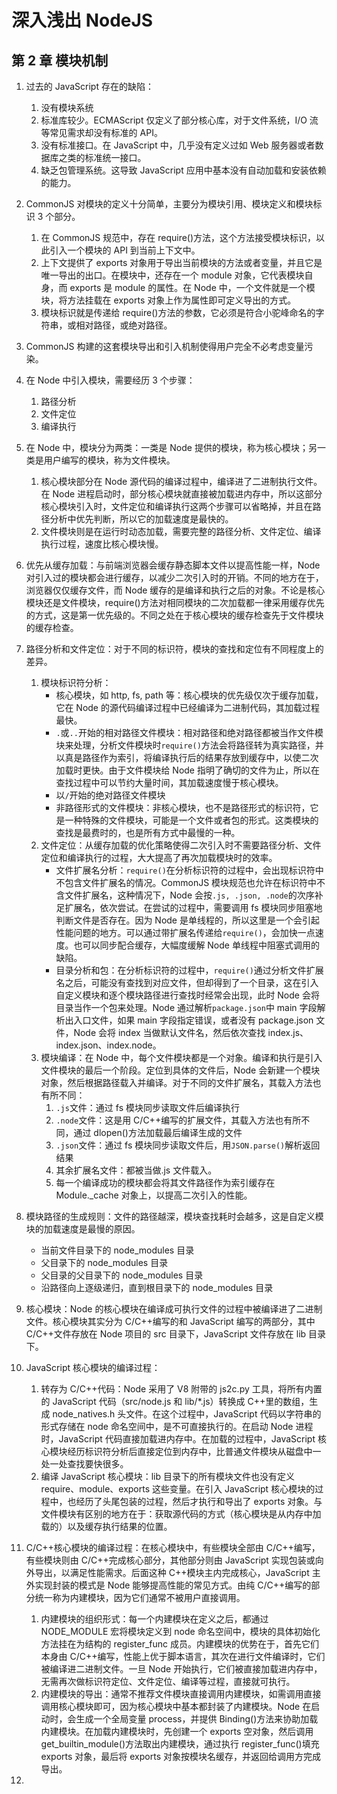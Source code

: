 # 深入浅出 NodeJS

## 第 2 章 模块机制

1. 过去的 JavaScript 存在的缺陷：

   1. 没有模块系统
   2. 标准库较少。ECMAScript 仅定义了部分核心库，对于文件系统，I/O 流等常见需求却没有标准的 API。
   3. 没有标准接口。在 JavaScript 中，几乎没有定义过如 Web 服务器或者数据库之类的标准统一接口。
   4. 缺乏包管理系统。这导致 JavaScript 应用中基本没有自动加载和安装依赖的能力。

2. CommonJS 对模块的定义十分简单，主要分为模块引用、模块定义和模块标识 3 个部分。

   1. 在 CommonJS 规范中，存在 require()方法，这个方法接受模块标识，以此引入一个模块的 API 到当前上下文中。
   2. 上下文提供了 exports 对象用于导出当前模块的方法或者变量，并且它是唯一导出的出口。在模块中，还存在一个 module 对象，它代表模块自身，而 exports 是 module 的属性。在 Node 中，一个文件就是一个模块，将方法挂载在 exports 对象上作为属性即可定义导出的方式。
   3. 模块标识就是传递给 require()方法的参数，它必须是符合小驼峰命名的字符串，或相对路径，或绝对路径。

3. CommonJS 构建的这套模块导出和引入机制使得用户完全不必考虑变量污染。

4. 在 Node 中引入模块，需要经历 3 个步骤：

   1. 路径分析
   2. 文件定位
   3. 编译执行

5. 在 Node 中，模块分为两类：一类是 Node 提供的模块，称为核心模块；另一类是用户编写的模块，称为文件模块。

   1. 核心模块部分在 Node 源代码的编译过程中，编译进了二进制执行文件。在 Node 进程启动时，部分核心模块就直接被加载进内存中，所以这部分核心模块引入时，文件定位和编译执行这两个步骤可以省略掉，并且在路径分析中优先判断，所以它的加载速度是最快的。
   2. 文件模块则是在运行时动态加载，需要完整的路径分析、文件定位、编译执行过程，速度比核心模块慢。

6. 优先从缓存加载：与前端浏览器会缓存静态脚本文件以提高性能一样，Node 对引入过的模块都会进行缓存，以减少二次引入时的开销。不同的地方在于，浏览器仅仅缓存文件，而 Node 缓存的是编译和执行之后的对象。不论是核心模块还是文件模块，require()方法对相同模块的二次加载都一律采用缓存优先的方式，这是第一优先级的。不同之处在于核心模块的缓存检查先于文件模块的缓存检查。

7. 路径分析和文件定位：对于不同的标识符，模块的查找和定位有不同程度上的差异。

   1. 模块标识符分析：
      - 核心模块，如 http, fs, path 等：核心模块的优先级仅次于缓存加载，它在 Node 的源代码编译过程中已经编译为二进制代码，其加载过程最快。
      - `.`或`..`开始的相对路径文件模块：相对路径和绝对路径都被当作文件模块来处理，分析文件模块时`require()`方法会将路径转为真实路径，并以真是路径作为索引，将编译执行后的结果存放到缓存中，以使二次加载时更快。由于文件模块给 Node 指明了确切的文件为止，所以在查找过程中可以节约大量时间，其加载速度慢于核心模块。
      - 以`/`开始的绝对路径文件模块
      - 非路径形式的文件模块：非核心模块，也不是路径形式的标识符，它是一种特殊的文件模块，可能是一个文件或者包的形式。这类模块的查找是最费时的，也是所有方式中最慢的一种。
   2. 文件定位：从缓存加载的优化策略使得二次引入时不需要路径分析、文件定位和编译执行的过程，大大提高了再次加载模块时的效率。
      - 文件扩展名分析：`require()`在分析标识符的过程中，会出现标识符中不包含文件扩展名的情况。CommonJS 模块规范也允许在标识符中不含文件扩展名，这种情况下，Node 会按`.js, .json, .node`的次序补足扩展名，依次尝试。在尝试的过程中，需要调用 fs 模块同步阻塞地判断文件是否存在。因为 Node 是单线程的，所以这里是一个会引起性能问题的地方。可以通过带扩展名传递给`require()`，会加快一点速度。也可以同步配合缓存，大幅度缓解 Node 单线程中阻塞式调用的缺陷。
      - 目录分析和包：在分析标识符的过程中，`require()`通过分析文件扩展名之后，可能没有查找到对应文件，但却得到了一个目录，这在引入自定义模块和逐个模块路径进行查找时经常会出现，此时 Node 会将目录当作一个包来处理。Node 通过解析`package.json`中 main 字段解析出入口文件，如果 main 字段指定错误，或者没有 package.json 文件，Node 会将 index 当做默认文件名，然后依次查找 index.js、index.json、index.node。
   3. 模块编译：在 Node 中，每个文件模块都是一个对象。编译和执行是引入文件模块的最后一个阶段。定位到具体的文件后，Node 会新建一个模块对象，然后根据路径载入并编译。对于不同的文件扩展名，其载入方法也有所不同：
      1. `.js`文件：通过 fs 模块同步读取文件后编译执行
      2. `.node`文件：这是用 C/C++编写的扩展文件，其载入方法也有所不同，通过 dlopen()方法加载最后编译生成的文件
      3. `.json`文件：通过 fs 模块同步读取文件后，用`JSON.parse()`解析返回结果
      4. 其余扩展名文件：都被当做.js 文件载入。
      5. 每一个编译成功的模块都会将其文件路径作为索引缓存在 Module.\_cache 对象上，以提高二次引入的性能。

8. 模块路径的生成规则：文件的路径越深，模块查找耗时会越多，这是自定义模块的加载速度是最慢的原因。

   - 当前文件目录下的 node_modules 目录
   - 父目录下的 node_modules 目录
   - 父目录的父目录下的 node_modules 目录
   - 沿路径向上逐级递归，直到根目录下的 node_modules 目录

9. 核心模块：Node 的核心模块在编译成可执行文件的过程中被编译进了二进制文件。核心模块其实分为 C/C++编写的和 JavaScript 编写的两部分，其中 C/C++文件存放在 Node 项目的 src 目录下，JavaScript 文件存放在 lib 目录下。

10. JavaScript 核心模块的编译过程：

    1. 转存为 C/C++代码：Node 采用了 V8 附带的 js2c.py 工具，将所有内置的 JavaScript 代码（src/node.js 和 lib/\*.js）转换成 C++里的数组，生成 node_natives.h 头文件。在这个过程中，JavaScript 代码以字符串的形式存储在 node 命名空间中，是不可直接执行的。在启动 Node 进程时，JavaScript 代码直接加载进内存中。在加载的过程中，JavaScript 核心模块经历标识符分析后直接定位到内存中，比普通文件模块从磁盘中一处一处查找要快很多。
    2. 编译 JavaScript 核心模块：lib 目录下的所有模块文件也没有定义 require、module、exports 这些变量。在引入 JavaScript 核心模块的过程中，也经历了头尾包装的过程，然后才执行和导出了 exports 对象。与文件模块有区别的地方在于：获取源代码的方式（核心模块是从内存中加载的）以及缓存执行结果的位置。

11. C/C++核心模块的编译过程：在核心模块中，有些模块全部由 C/C++编写，有些模块则由 C/C++完成核心部分，其他部分则由 JavaScript 实现包装或向外导出，以满足性能需求。后面这种 C++模块主内完成核心，JavaScript 主外实现封装的模式是 Node 能够提高性能的常见方式。由纯 C/C++编写的部分统一称为内建模块，因为它们通常不被用户直接调用。
    1. 内建模块的组织形式：每一个内建模块在定义之后，都通过 NODE_MODULE 宏将模块定义到 node 命名空间中，模块的具体初始化方法挂在为结构的 register_func 成员。内建模块的优势在于，首先它们本身由 C/C++编写，性能上优于脚本语言，其次在进行文件编译时，它们被编译进二进制文件。一旦 Node 开始执行，它们被直接加载进内存中，无需再次做标识符定位、文件定位、编译等过程，直接就可执行。
    2. 内建模块的导出：通常不推荐文件模块直接调用内建模块，如需调用直接调用核心模块即可，因为核心模块中基本都封装了内建模块。Node 在启动时，会生成一个全局变量 process，并提供 Binding()方法来协助加载内建模块。在加载内建模块时，先创建一个 exports 空对象，然后调用 get_builtin_module()方法取出内建模块，通过执行 register_func()填充 exports 对象，最后将 exports 对象按模块名缓存，并返回给调用方完成导出。

12. 
